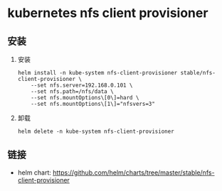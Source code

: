 # kubernetes nfs client provisioner

## 安装

1. 安装
    ```shell script
    helm install -n kube-system nfs-client-provisioner stable/nfs-client-provisioner \
        --set nfs.server=192.168.0.101 \
        --set nfs.path=/nfs/data \
        --set nfs.mountOptions\[0\]=hard \
        --set nfs.mountOptions\[1\]="nfsvers=3"
    ```
2. 卸载
    ```shell script
    helm delete -n kube-system nfs-client-provisioner
    ```

## 链接

- helm chart: <https://github.com/helm/charts/tree/master/stable/nfs-client-provisioner>
